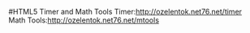 #HTML5 Timer and Math Tools
Timer:<a href="http://ozelentok.net76.net/timer">http://ozelentok.net76.net/timer</a>
<br>
Math Tools:<a href="http://ozelentok.net76.net/mtools">http://ozelentok.net76.net/mtools</a>
